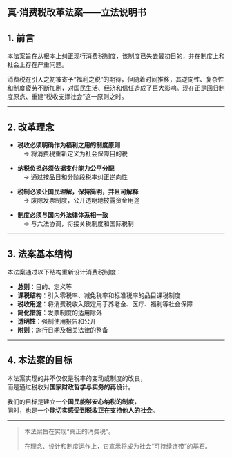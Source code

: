 ## 真·消费税改革法案——立法说明书

## 1. 前言

本法案旨在从根本上纠正现行消费税制度，该制度已失去最初目的，并在制度上和社会上存在严重问题。

消费税在引入之初被寄予“福利之税”的期待，但随着时间推移，其逆向性、复杂性和制度疲劳不断加剧，对国民生活、经济和信任造成了巨大影响。现在正是回归制度原点、重建“税收支撑社会”这一原则之时。

---

## 2. 改革理念

- **税收必须明确作为福利之用的制度原则**  
　→ 将消费税重新定义为社会保障目的税  

- **纳税负担必须依据支付能力公平分配**  
　→ 通过按品目和分阶段税率纠正逆向性  

- **税制必须让国民理解，保持简明，并且可解释**  
　→ 废除发票制度，公开透明地披露资金用途  

- **制度必须与国内外法律体系相一致**  
　→ 与六法协调，衔接关税制度和国际税制  

---

## 3. 法案基本结构

本法案通过以下结构重新设计消费税制度：  

- **总则**：目的、定义等  
- **课税结构**：引入零税率、减免税率和标准税率的品目课税制度  
- **税收用途**：将消费税收入限定用于养老金、医疗、福利等社会保障  
- **简化措施**：发票制度的适用除外  
- **透明性**：强制使用报告和公开  
- **附则**：施行日期及相关法律的整备  

---

## 4. 本法案的目标

本法案实现的并不仅仅是税率的变动或制度的改良，  
而是通过税收对**国家财政哲学与实务的再设计**。  

我们的目标是建立一个**国民能够安心纳税的制度**，  
同时，也是一个**能切实感受到税收正在支持他人的社会**。  

---

> 本法案旨在实现“真正的消费税”。  
>  
> 在理念、设计和制度运作上，它宣示将成为社会“可持续连带”的基石。  
